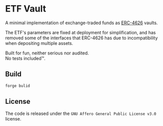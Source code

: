 # ETF Vault

A minimal implementation of exchange-traded funds as [ERC-4626](https://eips.ethereum.org/EIPS/eip-4626) vaults.

The ETF's parameters are fixed at deployment for simplification, and has removed some of the interfaces that ERC-4626 has due to incompatibility when depositing multiple assets.

Built for fun, neither serious nor audited.  
No tests included™.

## Build

```sh
forge bulid
```

## License

The code is released under  the `GNU Affero General Public License v3.0` license.
